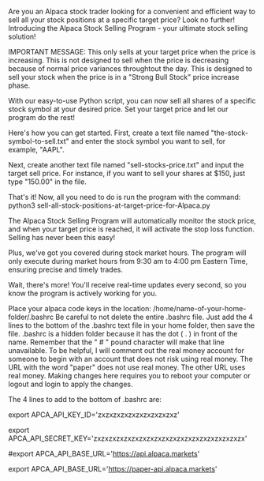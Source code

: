   Are you an Alpaca stock trader looking for a convenient and efficient way to sell all your stock positions at a specific target price? Look no further! Introducing the Alpaca Stock Selling Program - your ultimate stock selling solution! 
  
  IMPORTANT MESSAGE: This only sells at your target price when the price is increasing. 
  This is not designed to sell when the price is decreasing because of normal price variances throughtout the day. 
  This is designed to sell your stock when the price is in a "Strong Bull Stock" price increase phase. 

  With our easy-to-use Python script, you can now sell all shares of a specific stock symbol at your desired price. Set your target price and let our program do the rest!

  Here's how you can get started. First, create a text file named "the-stock-symbol-to-sell.txt" and enter the stock symbol you want to sell, for example, "AAPL". 

  Next, create another text file named "sell-stocks-price.txt" and input the target sell price. For instance, if you want to sell your shares at $150, just type "150.00" in the file.

  That's it! Now, all you need to do is run the program with the command: 
   python3 sell-all-stock-positions-at-target-price-for-Alpaca.py  

  The Alpaca Stock Selling Program will automatically monitor the stock price, and when your target price is reached, it will activate the stop loss function. Selling has never been this easy!

  Plus, we've got you covered during stock market hours. The program will only execute during market hours from 9:30 am to 4:00 pm Eastern Time, ensuring precise and timely trades.

  Wait, there's more! You'll receive real-time updates every second, so you know the program is actively working for you.

Place your alpaca code keys in the location: /home/name-of-your-home-folder/.bashrc Be careful to not delete the entire .bashrc file. Just add the 4 lines to the bottom of the .bashrc text file in your home folder, then save the file. .bashrc is a hidden folder because it has the dot ( . ) in front of the name. Remember that the " # " pound character will make that line unavailable. To be helpful, I will comment out the real money account for someone to begin with an account that does not risk using real money. The URL with the word "paper" does not use real money. The other URL uses real money. Making changes here requires you to reboot your computer or logout and login to apply the changes.

The 4 lines to add to the bottom of .bashrc are:

export APCA_API_KEY_ID='zxzxzxzxzxzxzxzxzxzxz'

export APCA_API_SECRET_KEY='zxzxzxzxzxzxzxzxzxzxzxzxzxzxzxzxzxzxzxzx'

#export APCA_API_BASE_URL='https://api.alpaca.markets'

export APCA_API_BASE_URL='https://paper-api.alpaca.markets'
